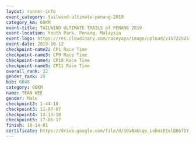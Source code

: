 ```yaml
---
layout: runner-info 
event_category: tailwind-ultimate-penang-2019 
category_km: 60KM 
event-title: TAILWIND ULTIMATE TRAILS of PENANG 2019 
event-location: Youth Park, Penang, Malaysia 
event-logo: https://res.cloudinary.com/raceyaya/image/upload/v1572252513/logo/utop-2019_h9tzys.jpg 
event-date: 2019-10-12 
checkpoint-name2: CP1 Race Time 
checkpoint-name3: CP9 Race Time 
checkpoint-name4: CP10 Race Time 
checkpoint-name5: CP11 Race Time 
overall_rank: 32
gender_rank: 25
bib: 6048
category: 60KM
name: YEAN WEE
gender: Male
checkpoint2: 1-44-10
checkpoint3: 11-07-07
checkpoint4: 14-13-18
checkpoint5: 17-06-17
finish: 18-14-01
certificate: https://drive.google.com/file/d/1OaBaKcqo_LuhmsE1olQ06fIY_-2zUSnf/view?usp=sharing
---
```

